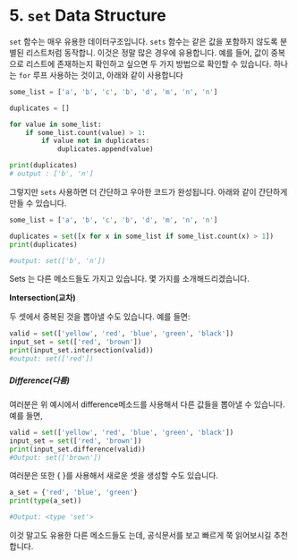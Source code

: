 # 5. `set` Data Structure

`set` 함수는 매우 유용한 데이터구조입니다. `sets` 함수는 같은 값을 포함하지 않도록 분별된 리스트처럼 동작합니. 이것은 정말 많은 경우에 유용합니다. 예를 들어, 값이 중복으로 리스트에 존재하는지 확인하고 싶으면 두 가지 방법으로 확인할 수 있습니다. 하나는 `for` 루프 사용하는 것이고, 아래와 같이 사용합니다

```py
some_list = ['a', 'b', 'c', 'b', 'd', 'm', 'n', 'n']

duplicates = []

for value in some_list:
    if some_list.count(value) > 1:
        if value not in duplicates:
            duplicates.append(value)

print(duplicates)
# output : ['b', 'n']
```

그렇지만 `sets`  사용하면 더 간단하고 우아한 코드가 완성됩니다. 아래와 같이 간단하게 만들 수 있습니다.

```py
some_list = ['a', 'b', 'c', 'b', 'd', 'm', 'n', 'n']

duplicates = set([x for x in some_list if some_list.count(x) > 1])
print(duplicates)

#output: set(['b', 'n'])
```

Sets 는 다른 메소드들도 가지고 있습니다. 몇 가지를 소개해드리겠습니다.

**Intersection\(교차\)**

두 셋에서 중복된 것을 뽑아낼 수도 있습니다. 예를 들면:

```py
valid = set(['yellow', 'red', 'blue', 'green', 'black'])
input_set = set(['red', 'brown'])
print(input_set.intersection(valid))
#output: set(['red'])
```

##### Difference\(다름\)

여러분은 위 예시에서 difference메소드를 사용해서 다른 값들을 뽑아낼 수 있습니다.  
예를 들면,

```py
valid = set(['yellow', 'red', 'blue', 'green', 'black'])
input_set = set(['red', 'brown'])
print(input_set.difference(valid))
#Output: set(['brown'])
```

여러분은 또한 { }를 사용해서 새로운 셋을 생성할 수도 있습니다.

```py
a_set = {'red', 'blue', 'green'}
print(type(a_set))

#Output: <type 'set'>
```

이것 말고도 유용한 다른 메소드들도 는데, 공식문서를 보고 빠르게 쭉 읽어보시길 추천합니다.

